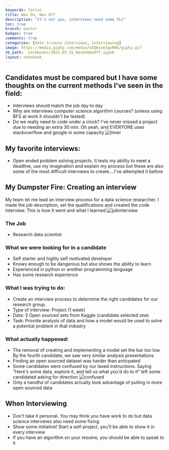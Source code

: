 ```yaml
---
keywords: fastai
title: Wax On, Wax Off
description: "It's not you, interviews need some TLC"
toc: true
branch: master
badges: true
comments: true
categories: [data science interviews, interviewing]
image: https://media.giphy.com/media/GIQkxve3gvNHG/giphy.gif
nb_path: _notebooks/2021-05-25_WaxOnWaxOff.ipynb
layout: notebook
---
```


<!--
#################################################
### THIS FILE WAS AUTOGENERATED! DO NOT EDIT! ###
#################################################
# file to edit: _notebooks/2021-05-25_WaxOnWaxOff.ipynb
-->

<div class="container" id="notebook-container">
        
<div class="cell border-box-sizing text_cell rendered"><div class="inner_cell">
<div class="text_cell_render border-box-sizing rendered_html">
<div class="cell border-box-sizing text_cell rendered"><div class="inner_cell">
<div class="text_cell_render border-box-sizing rendered_html">
<h2 id="Candidates-must-be-compared-but-I-have-some-thoughts-on-the-current-methods-I've-seen-in-the-field:">Candidates must be compared but I have some thoughts on the current methods I've seen in the field:<a class="anchor-link" href="#Candidates-must-be-compared-but-I-have-some-thoughts-on-the-current-methods-I've-seen-in-the-field:"> </a></h2><ul>
<li>Interviews should match the job day to day </li>
<li>Why are interviews computer science algorithm courses? (unless using BFS at work it shouldn't be tested)</li>
<li>Do we really need to code under a clock? I've never missed a project due to needing an extra 30 min. Oh yeah, and EVERYONE uses stackoverflow and google in some capacity
<img src="https://media.giphy.com/media/jqScOnk9Dqk7ILU4kF/giphy.gif" alt="timer"></li>
</ul>
<h2 id="My-favorite-interviews:">My favorite interviews:<a class="anchor-link" href="#My-favorite-interviews:"> </a></h2><ul>
<li>Open ended problem solving projects. It tests my ability to meet a deadline, use my imagination and explain my process but these are also some of the most difficult interviews to create....I've attempted it before</li>
</ul>

</div>
</div>
</div>
<div class="cell border-box-sizing text_cell rendered"><div class="inner_cell">
<div class="text_cell_render border-box-sizing rendered_html">
<h2 id="My-Dumpster-Fire:-Creating-an-interview">My Dumpster Fire: Creating an interview<a class="anchor-link" href="#My-Dumpster-Fire:-Creating-an-interview"> </a></h2><p>My team let me lead an interview process for a data science researcher. I made the job description, set the qualifications and created the code interview. This is how it went and what I learned
<img src="https://media.giphy.com/media/tZyxxR4lUIRnTgIzl9/giphy.gif" alt="jobinterview"></p>

</div>
</div>
</div>
<div class="cell border-box-sizing text_cell rendered"><div class="inner_cell">
<div class="text_cell_render border-box-sizing rendered_html">
<h3 id="The-Job">The Job<a class="anchor-link" href="#The-Job"> </a></h3><ul>
<li>Research data scientist</li>
</ul>
<h3 id="What-we-were-looking-for-in-a-candidate">What we were looking for in a candidate<a class="anchor-link" href="#What-we-were-looking-for-in-a-candidate"> </a></h3><ul>
<li>Self starter and highly self motivated developer</li>
<li>Knows enough to be dangerous but also shows the ability to learn</li>
<li>Experienced in python or another programming language </li>
<li>Has some research experience </li>
</ul>

</div>
</div>
</div>
<div class="cell border-box-sizing text_cell rendered"><div class="inner_cell">
<div class="text_cell_render border-box-sizing rendered_html">
<h3 id="What-I-was-trying-to-do:">What I was trying to do:<a class="anchor-link" href="#What-I-was-trying-to-do:"> </a></h3><ul>
<li>Create an interview process to determine the right candidates for our research group. </li>
<li>Type of interview: Project (1 week)</li>
<li>Data: 3 Open sourced sets from Kaggle (candidate selected one)</li>
<li>Task: Provide analysis of data and how a model would be used to solve a potential problem in that industry</li>
</ul>

</div>
</div>
</div>
<div class="cell border-box-sizing text_cell rendered"><div class="inner_cell">
<div class="text_cell_render border-box-sizing rendered_html">
<h3 id="What-actually-happened:">What actually happened:<a class="anchor-link" href="#What-actually-happened:"> </a></h3><ul>
<li>The removal of creating and implementing a model set the bar too low. By the fourth candidate, we saw very similar analysis presentations</li>
<li>Finding an open sourced dataset was harder than anticpated </li>
<li>Some candidates were confused by our laxed instructions. Saying "Here's some data, explore it, and tell us what you'd do to it" left some candidated asking for direction
<img src="https://media.giphy.com/media/3o7aCTPPm4OHfRLSH6/giphy.gif" alt="confused"></li>
<li>Only a handful of candidates actually took advantage of pulling in more open sourced data</li>
</ul>

</div>
</div>
</div>
<div class="cell border-box-sizing text_cell rendered"><div class="inner_cell">
<div class="text_cell_render border-box-sizing rendered_html">
<h2 id="When-Interviewing">When Interviewing<a class="anchor-link" href="#When-Interviewing"> </a></h2><ul>
<li>Don't take it personal. You may think you have work to do but data science interviews also need some fixing</li>
<li>Show some initiative! Start a self-project, you'll be able to show it in every interview</li>
<li>If you have an algorithm on your resume, you should be able to speak to it</li>
</ul>

</div>
</div>
</div>
</div>
 

